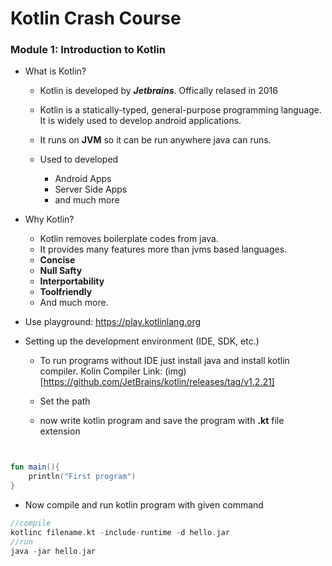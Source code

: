 # Kotlin Crash Course

### Module 1: Introduction to Kotlin

- What is Kotlin?

  - Kotlin is developed by **_Jetbrains_**. Offically relased in 2016

  - Kotlin is a statically-typed, general-purpose programming language. It is widely used to develop android applications.
  - It runs on **JVM** so it can be run anywhere java can runs.
  - Used to developed
    - Android Apps
    - Server Side Apps
    - and much more

- Why Kotlin?

  - Kotlin removes boilerplate codes from java.
  - It provides many features more than jvms based languages.
  - **Concise**
  - **Null Safty**
  - **Interportability**
  - **Toolfriendly**
  - And much more.

- Use playground:
  https://play.kotlinlang.org

- Setting up the development
  environment (IDE, SDK, etc.)

  - To run programs without IDE just install java and install kotlin compiler.
    Kolin Compiler Link: (img)[https://github.com/JetBrains/kotlin/releases/tag/v1.2.21]

  - Set the path
  - now write kotlin program and save the program with **.kt** file extension

```kotlin


fun main(){
    println("First program")
}

```

- Now compile and run kotlin program with given command

```kotlin
//compile
kotlinc filename.kt -include-runtime -d hello.jar
//run
java -jar hello.jar
```
